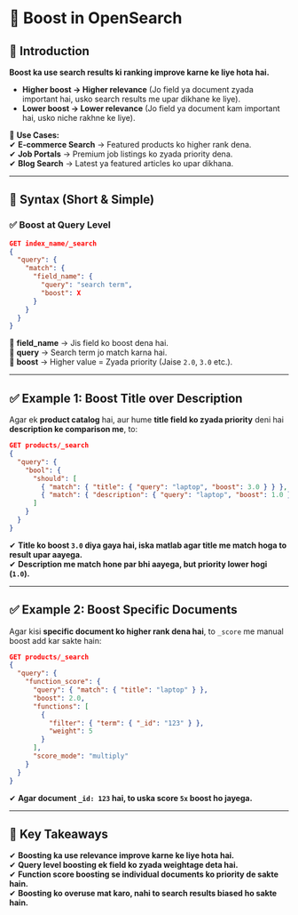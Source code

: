 # **📌 Boost in OpenSearch**  

## **📌 Introduction**  
**Boost ka use search results ki ranking improve karne ke liye hota hai.**  
- **Higher boost → Higher relevance** (Jo field ya document zyada important hai, usko search results me upar dikhane ke liye).  
- **Lower boost → Lower relevance** (Jo field ya document kam important hai, usko niche rakhne ke liye).  

📌 **Use Cases:**  
✔ **E-commerce Search** → Featured products ko higher rank dena.  
✔ **Job Portals** → Premium job listings ko zyada priority dena.  
✔ **Blog Search** → Latest ya featured articles ko upar dikhana.  

---

## **📌 Syntax (Short & Simple)**  
### **✅ Boost at Query Level**  
```json
GET index_name/_search
{
  "query": {
    "match": {
      "field_name": {
        "query": "search term",
        "boost": X
      }
    }
  }
}
```
🔹 **field_name** → Jis field ko boost dena hai.  
🔹 **query** → Search term jo match karna hai.  
🔹 **boost** → Higher value = Zyada priority (Jaise `2.0`, `3.0` etc.).  

---

## **✅ Example 1: Boost Title over Description**  
Agar ek **product catalog** hai, aur hume **title field ko zyada priority** deni hai **description ke comparison me**, to:  
```json
GET products/_search
{
  "query": {
    "bool": {
      "should": [
        { "match": { "title": { "query": "laptop", "boost": 3.0 } } },
        { "match": { "description": { "query": "laptop", "boost": 1.0 } } }
      ]
    }
  }
}
```
✔ **Title ko boost `3.0` diya gaya hai, iska matlab agar title me match hoga to result upar aayega.**  
✔ **Description me match hone par bhi aayega, but priority lower hogi (`1.0`).**  

---

## **✅ Example 2: Boost Specific Documents**  
Agar kisi **specific document ko higher rank dena hai**, to `_score` me manual boost add kar sakte hain:  
```json
GET products/_search
{
  "query": {
    "function_score": {
      "query": { "match": { "title": "laptop" } },
      "boost": 2.0,  
      "functions": [
        {
          "filter": { "term": { "_id": "123" } },
          "weight": 5
        }
      ],
      "score_mode": "multiply"
    }
  }
}
```
✔ **Agar document `_id: 123` hai, to uska score `5x` boost ho jayega.**  

---

## **📌 Key Takeaways**  
✔ **Boosting ka use relevance improve karne ke liye hota hai.**  
✔ **Query level boosting ek field ko zyada weightage deta hai.**  
✔ **Function score boosting se individual documents ko priority de sakte hain.**  
✔ **Boosting ko overuse mat karo, nahi to search results biased ho sakte hain.**  

